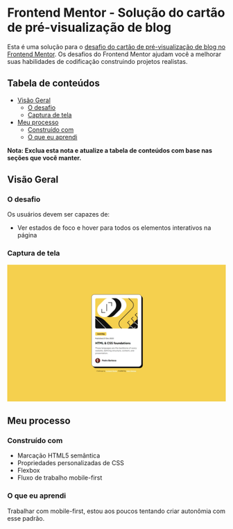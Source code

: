 # Frontend Mentor - Solução do cartão de pré-visualização de blog

Esta é uma solução para o [desafio do cartão de pré-visualização de blog no Frontend Mentor](https://www.frontendmentor.io/challenges/blog-preview-card-ckPaj01IcS). Os desafios do Frontend Mentor ajudam você a melhorar suas habilidades de codificação construindo projetos realistas.

## Tabela de conteúdos

- [Visão Geral](#visão-geral)
  - [O desafio](#o-desafio)
  - [Captura de tela](#captura-de-tela)
- [Meu processo](#meu-processo)
  - [Construído com](#construído-com)
  - [O que eu aprendi](#o-que-eu-aprendi)

**Nota: Exclua esta nota e atualize a tabela de conteúdos com base nas seções que você manter.**

## Visão Geral

### O desafio

Os usuários devem ser capazes de:

- Ver estados de foco e hover para todos os elementos interativos na página

### Captura de tela

![](./preview.jpeg)

## Meu processo

### Construído com

- Marcação HTML5 semântica
- Propriedades personalizadas de CSS
- Flexbox
- Fluxo de trabalho mobile-first

### O que eu aprendi

Trabalhar com mobile-first, estou aos poucos tentando criar autonômia com esse padrão.
